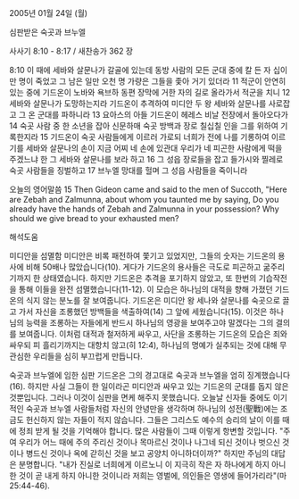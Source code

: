 2005년 01월 24일 (월)

심판받은 숙곳과 브누엘



사사기 8:10 - 8:17 / 새찬송가 362 장


8:10 이 때에 세바와 살문나가 갈골에 있는데 동방 사람의 모든 군대 중에 칼 든 자 십이만 명이 죽었고 그 남은 일만 오천 명 가량은 그들을 좇아 거기 있더라 11 적군이 안연히 있는 중에 기드온이 노바와 욕브하 동편 장막에 거한 자의 길로 올라가서 적군을 치니 12 세바와 살문나가 도망하는지라 기드온이 추격하여 미디안 두 왕 세바와 살문나를 사로잡고 그 온 군대를 파하니라 13 요아스의 아들 기드온이 헤레스 비날 전장에서 돌아오다가 14 숙곳 사람 중 한 소년을 잡아 신문하매 숙곳 방백과 장로 칠십칠 인을 그를 위하여 기록한지라 15 기드온이 숙곳 사람들에게 이르러 가로되 너희가 전에 나를 기롱하여 이르기를 세바와 살문나의 손이 지금 어찌 네 손에 있관대 우리가 네 피곤한 사람에게 떡을 주겠느냐 한 그 세바와 살문나를 보라 하고 16 그 성읍 장로들을 잡고 들가시와 찔레로 숙곳 사람들을 징벌하고 17 브누엘 망대를 헐며 그 성읍 사람들을 죽이니라

오늘의 영어말씀
15 Then Gideon came and said to the men of Succoth, "Here are Zebah and Zalmunna, about whom you taunted me by saying, Do you already have the hands of Zebah and Zalmunna in your possession? Why should we give bread to your exhausted men?

해석도움





미디안을 섬멸함
미디안은 비록 패전하여 쫓기고 있었지만, 그들의 숫자는 기드온의 용사에 비해  50배나 많았습니다(10). 게다가 기드온의 용사들은 극도로 피곤하고 굶주리기까지 한 상태였습니다. 하지만 기드온은 추격을 포기하지 않았고, 또 한번의 기습작전을 통해 이들을 완전 섬멸했습니다(11-12). 이 모습은 하나님의 대적을 향해 가졌던 기드온의 식지 않는 분노를 잘 보여줍니다. 기드온은 미디안 왕 세나와 살문나를 숙곳으로 끌고 가서 자신을 조롱했던 방백들을 색출하여(14) 그 앞에 세웠습니다(15). 이것은 하나님의 능력을 조롱하는 자들에게 반드시 하나님의 영광을 보여주고야 말겠다는 그의 결의를 보여줍니다. 이처럼 대적과 철저하게 싸우고, 사단을 조롱하는 기드온의 모습은 죄와 싸우되 피 흘리기까지는 대항치 않고(히 12:4), 하나님의 명예가 실추되는 것에 대해 무관심한 우리들을 심히 부끄럽게 만듭니다.   

숙곳과 브누엘에 임한 심판
기드온은 그의 경고대로 숙곳과 브누엘을 엄히 징계했습니다(16). 하지만 사실 그들이 한 일이라곤 미디안과 싸우고 있는 기드온의 군대를 돕지 않은 것뿐입니다. 그러나 이것이 심판을 면케 해주지 못했습니다. 오늘날 신자들 중에도 이기적인 숙곳과 브누엘 사람들처럼 자신의 안녕만을 생각하며 하나님의 성전(聖戰)에는 조금도 헌신하지 않는 자들이 적지 않습니다. 그들은 그리스도 예수의 승리의 날이 이를 때에 정죄 받게 될 것을 기억해야 합니다. 많은 사람들이 그때 이렇게 항변할 것입니다. "주여 우리가 어느 때에 주의 주리신 것이나 목마르신 것이나 나그네 되신 것이나 벗으신 것이나 병드신 것이나 옥에 갇히신 것을 보고 공양치 아니하더이까?" 하지만 주님의 대답은 분명합니다. "내가 진실로 너희에게 이르노니 이 지극히 작은 자 하나에게 하지 아니한 것이 곧 내게 하지 아니한 것이니라 저희는 영벌에, 의인들은 영생에 들어가리라"(마25:44-46).